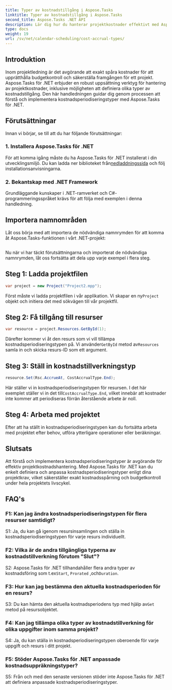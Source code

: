 ```yaml
---
title: Typer av kostnadstillgång i Aspose.Tasks
linktitle: Typer av kostnadstillgång i Aspose.Tasks
second_title: Aspose.Tasks .NET API
description: Lär dig hur du hanterar projektkostnader effektivt med Aspose.Tasks för .NET. Definiera kostnadsperiodiseringstyper för korrekt budgetspårning.
type: docs
weight: 19
url: /sv/net/calendar-scheduling/cost-accrual-types/
---
```

## Introduktion

Inom projektledning är det avgörande att exakt spåra kostnader för att upprätthålla budgetkontroll och säkerställa framgången för ett projekt. Aspose.Tasks för .NET erbjuder en robust uppsättning verktyg för hantering av projektkostnader, inklusive möjligheten att definiera olika typer av kostnadstillgång. Den här handledningen guidar dig genom processen att förstå och implementera kostnadsperiodiseringstyper med Aspose.Tasks för .NET.

## Förutsättningar

Innan vi börjar, se till att du har följande förutsättningar:

### 1. Installera Aspose.Tasks för .NET

 För att komma igång måste du ha Aspose.Tasks för .NET installerat i din utvecklingsmiljö. Du kan ladda ner biblioteket från[nedladdningssida](https://releases.aspose.com/tasks/net/) och följ installationsanvisningarna.

### 2. Bekantskap med .NET Framework

Grundläggande kunskaper i .NET-ramverket och C#-programmeringsspråket krävs för att följa med exemplen i denna handledning.

## Importera namnområden

Låt oss börja med att importera de nödvändiga namnrymden för att komma åt Aspose.Tasks-funktionen i vårt .NET-projekt:

```csharp

```

Nu när vi har täckt förutsättningarna och importerat de nödvändiga namnrymden, låt oss fortsätta att dela upp varje exempel i flera steg.

## Steg 1: Ladda projektfilen

```csharp
var project = new Project("Project2.mpp");
```

 Först måste vi ladda projektfilen i vår applikation. Vi skapar en ny`Project` objekt och initiera det med sökvägen till vår projektfil.

## Steg 2: Få tillgång till resurser

```csharp
var resource = project.Resources.GetById(1);
```

 Därefter kommer vi åt den resurs som vi vill tillämpa kostnadsperiodiseringstypen på. Vi använder`GetById` metod av`Resources` samla in och skicka resurs-ID som ett argument.

## Steg 3: Ställ in kostnadstillverkningstyp

```csharp
resource.Set(Rsc.AccrueAt, CostAccrualType.End);
```

 Här ställer vi in kostnadsperiodiseringstypen för resursen. I det här exemplet ställer vi in det till`CostAccrualType.End`, vilket innebär att kostnader inte kommer att periodiseras förrän återstående arbete är noll.

## Steg 4: Arbeta med projektet

Efter att ha ställt in kostnadsperiodiseringstypen kan du fortsätta arbeta med projektet efter behov, utföra ytterligare operationer eller beräkningar.

## Slutsats

Att förstå och implementera kostnadsperiodiseringstyper är avgörande för effektiv projektkostnadshantering. Med Aspose.Tasks för .NET kan du enkelt definiera och anpassa kostnadsperiodiseringstyper enligt dina projektkrav, vilket säkerställer exakt kostnadsspårning och budgetkontroll under hela projektets livscykel.

## FAQ's

### F1: Kan jag ändra kostnadsperiodiseringstypen för flera resurser samtidigt?

S1: Ja, du kan gå igenom resursinsamlingen och ställa in kostnadsperiodiseringstypen för varje resurs individuellt.

### F2: Vilka är de andra tillgängliga typerna av kostnadstillverkning förutom "Slut"?

 S2: Aspose.Tasks för .NET tillhandahåller flera andra typer av kostnadsföring som t.ex`Start`, `Prorated` ,och`Duration`.

### F3: Hur kan jag bestämma den aktuella kostnadsperioden för en resurs?

 S3: Du kan hämta den aktuella kostnadsperiodens typ med hjälp av`Get` metod på resursobjektet.

### F4: Kan jag tillämpa olika typer av kostnadstillverkning för olika uppgifter inom samma projekt?

S4: Ja, du kan ställa in kostnadsperiodiseringstypen oberoende för varje uppgift och resurs i ditt projekt.

### F5: Stöder Aspose.Tasks för .NET anpassade kostnadsuppräkningstyper?

S5: Från och med den senaste versionen stöder inte Aspose.Tasks för .NET att definiera anpassade kostnadsperiodiseringstyper.